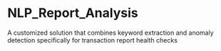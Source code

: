 # NLP_Report_Analysis
A  customized solution that combines keyword extraction and anomaly detection specifically for transaction report health checks
